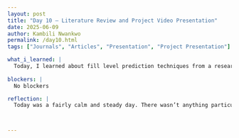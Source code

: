 ```yaml
---
layout: post
title: "Day 10 – Literature Review and Project Video Presentation"
date: 2025-06-09
author: Kambili Nwankwo
permalink: /day10.html
tags: ["Journals", "Articles", "Presentation", "Project Presentation"]

what_i_learned: |
  Today, I learned about fill level prediction techniques from a research article, which gave me insight into how sensors and machine learning can be used to optimize waste collection systems. The article helped me understand different prediction models and their real-world applications. I also completed and submitted my video presentation, which allowed me to organize my thoughts and clearly communicate my project goals. It was a great opportunity to practice both technical understanding and presentation skills. Overall, the day was both informative and productive
  
blockers: |
  No blockers

reflection: |
  Today was a fairly calm and steady day. There wasn’t anything particularly exciting, but it was still productive overall. I was able to stay focused and get some important work done, which felt good. Sometimes, days like this—without distractions—are exactly what I need to make progress. It gave me space to think and move forward on my tasks. All in all, a solid and worthwhile day.



---
```

